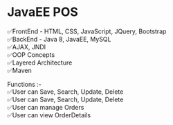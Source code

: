 # JavaEE POS

✅FrontEnd - HTML, CSS, JavaScript, JQuery, Bootstrap<br/>
✅BackEnd  - Java 8, JavaEE, MySQL<br/>
✅AJAX, JNDI<br/>
✅OOP Concepts<br/>
✅Layered Architecture<br/>
✅Maven<br/>

Functions :-<br/>
✅User can Save, Search, Update, Delete<br/>
✅User can Save, Search, Update, Delete<br/>
✅User can manage Orders<br/>
✅User can view OrderDetails<br/>